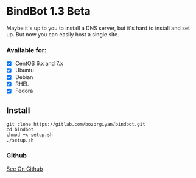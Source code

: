 # BindBot 1.3 Beta
Maybe it's up to you to install a DNS server, but it's hard to install and set up.
But now you can easily host a single site.
### Available for:
- [x] CentOS 6.x and 7.x
- [x] Ubuntu
- [x] Debian
- [x] RHEL
- [x] Fedora

## Install
    git clone https://gitlab.com/bozorgiyan/bindbot.git
    cd bindbot
    chmod +x setup.sh
    ./setup.sh
### Github
[See On Github](https://github.com/bozorgiyan/bindbot)